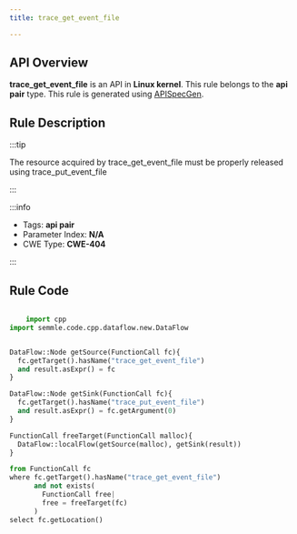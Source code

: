 ```yaml
---
title: trace_get_event_file

---
```



## API Overview
**trace_get_event_file** is an API in **Linux kernel**. This rule belongs to the **api pair** type. This rule is generated using [APISpecGen](../../tools/APISpecGen).
## Rule Description

:::tip

The resource acquired by trace_get_event_file must be properly released using trace_put_event_file

:::

:::info

- Tags: **api pair**
- Parameter Index: **N/A**
- CWE Type: **CWE-404**

:::

## Rule Code
```python

    import cpp
import semmle.code.cpp.dataflow.new.DataFlow


DataFlow::Node getSource(FunctionCall fc){
  fc.getTarget().hasName("trace_get_event_file")
  and result.asExpr() = fc
}

DataFlow::Node getSink(FunctionCall fc){
  fc.getTarget().hasName("trace_put_event_file")
  and result.asExpr() = fc.getArgument(0)
}

FunctionCall freeTarget(FunctionCall malloc){
  DataFlow::localFlow(getSource(malloc), getSink(result))
}

from FunctionCall fc
where fc.getTarget().hasName("trace_get_event_file")
      and not exists(
        FunctionCall free| 
        free = freeTarget(fc)
      )
select fc.getLocation()

    
```